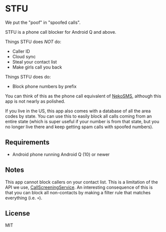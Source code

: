 # STFU

We put the "poof" in "spoofed calls".

STFU is a phone call blocker for Android Q and above.

Things STFU does *NOT* do:
- Caller ID
- Cloud sync
- Steal your contact list
- Make girls call you back

Things STFU does do:
- Block phone numbers by prefix

You can think of this as the phone call equivalent of
[NekoSMS](https://github.com/apsun/NekoSMS), although this app is not
nearly as polished.

If you live in the US, this app also comes with a database of all the area
codes by state. You can use this to easily block all calls coming from an
entire state (which is super useful if your number is from that state, but
you no longer live there and keep getting spam calls with spoofed numbers).

## Requirements

- Android phone running Android Q (10) or newer

## Notes

This app cannot block callers on your contact list. This is a limitation
of the API we use,
[CallScreeningService](https://developer.android.com/reference/android/telecom/CallScreeningService).
An interesting consequence of this is that you can block all non-contacts
by making a filter rule that matches everything (i.e. `+`).

## License

MIT
